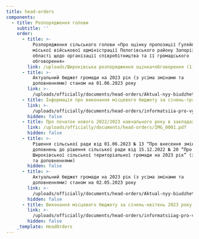```yaml
---
title: head-orders
components:
  - title: Розпорядження голови
    subtitle: ''
    order:
      - title: >-
          Розпорядження сільського голови «Про оцінку пропозиції Гуляйпільської
          міської військової адміністрації Пологівського району Запорізької
          області щодо організації співробітництва та її громадського
          обговорення» 
        link: /uploads/Широківська розпорядження оцінка+обговорення (1).pdf
      - title: >-
          Актуальний бюджет громади на 2023 рік (з усіма змінами та
          доповненнями) станом на 01.06.2023 року
        link: >-
          /uploads/officially/documents/head-orders/Aktual-nyy-biudzhet-hromady-na-2023-rik-z-usima-zminamy-ta-dopovnenniamy-stanom-na-01.06.2023-roku.doc
      - title: Інформація про виконання місцевого бюджету за січень-травень 2023 року
        link: >-
          /uploads/officially/documents/head-orders/informatsiia-pro-vykonannia-mistsevoho-biudzhetu-za-sichen-traven-2023-roku.xlsx
        hidden: false
      - title: Про початок нового 2022/2023 навчального року в закладах освіти
        link: /uploads/officially/documents/head-orders/IMG_0001.pdf
        hidden: false
      - title: >-
          Рішення сільської ради від 01.06.2023 № 13 “Про внесення змін та
          доповнень до рішення сільської ради від 15.12.2022 № 20 “Про бюджет
          Широківської сільської територіальної громади на 2023 рік” (зі змінами
          та доповненнями)
        hidden: false
      - title: >-
          Актуальний бюджет громади на 2023 рік (з усіма змінами та
          доповненнями) станом на 02.05.2023 року
        link: >-
          /uploads/officially/documents/head-orders/Aktual-nyy-biudzhet-hromady-na-2023-rik-z-usima-zminamy-ta-dopovnenniamy-stanom-na-02.05.2023-roku.doc
        hidden: false
      - title: Виконання місцевого бюджету за січень-квітень 2023 року
        link: >-
          /uploads/officially/documents/head-orders/informatsiiag-pro-vykonannia-mistsevoho-biudzhetu-za-sichen-kviten-2023-roku.xlsx
        hidden: false
    _template: HeadOrders
---
```


